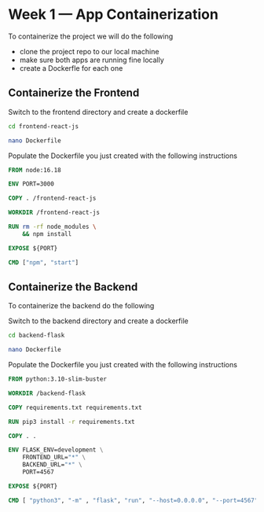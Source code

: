 # Week 1 — App Containerization

To containerize the project we will do the following
- clone the project repo to our local machine 
- make sure both apps are running fine locally 
- create a Dockerfle for each one

## Containerize the Frontend

Switch to the frontend directory and create a dockerfile

```bash
cd frontend-react-js

nano Dockerfile
```

Populate the Dockerfile you just created with the following instructions

```dockerfile
FROM node:16.18

ENV PORT=3000

COPY . /frontend-react-js

WORKDIR /frontend-react-js

RUN rm -rf node_modules \
    && npm install

EXPOSE ${PORT}

CMD ["npm", "start"]
```


## Containerize the Backend

To containerize the backend do the following

Switch to the backend directory and create a dockerfile

```bash
cd backend-flask

nano Dockerfile
```

Populate the Dockerfile you just created with the following instructions
```dockerfile
FROM python:3.10-slim-buster

WORKDIR /backend-flask

COPY requirements.txt requirements.txt

RUN pip3 install -r requirements.txt

COPY . .

ENV FLASK_ENV=development \
    FRONTEND_URL="*" \
    BACKEND_URL="*" \
    PORT=4567

EXPOSE ${PORT}

CMD [ "python3", "-m" , "flask", "run", "--host=0.0.0.0", "--port=4567"]
```

